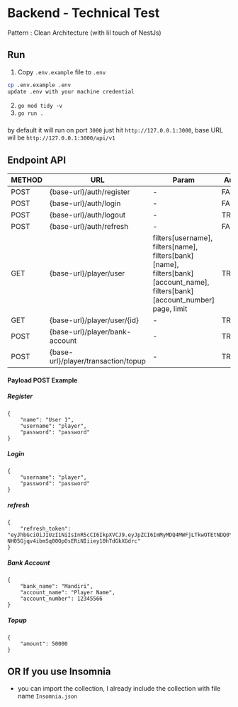 # Backend - Technical Test
Pattern :
Clean Architecture (with lil touch of NestJs)

## Run
1. Copy `.env.example` file to `.env`
```bash
cp .env.example .env
update .env with your machine credential
```
2. `go mod tidy -v`
3. `go run .`

###
by default it will run on port `3000` just hit `http://127.0.0.1:3000`, base URL wil be `http://127.0.0.1:3000/api/v1`


## Endpoint API
| METHOD             | URL                                                                | Param | Auth |
| ----------------- | ------------------------------------------------------------------ | --------- | --------- |
| POST | {base-url}/auth/register | - | FALSE |
| POST | {base-url}/auth/login | - | FALSE |
| POST | {base-url}/auth/logout | - | TRUE |
| POST | {base-url}/auth/refresh | - | FALSE |
| GET | {base-url}/player/user | filters[username], filters[name], filters[bank][name], filters[bank][account_name], filters[bank][account_number] page, limit  | TRUE |
| GET| {base-url}/player/user/{id} | - | TRUE |
| POST| {base-url}/player/bank-account | - | TRUE |
| POST| {base-url}/player/transaction/topup | - | TRUE |


#### Payload POST Example
##### Register
```
{
    "name": "User 1",
    "username": "player",
    "password": "password"
}

```
##### Login
```
{
    "username": "player",
    "password": "password"
}

```
##### refresh
```
{
	"refresh_token": "eyJhbGciOiJIUzI1NiIsInR5cCI6IkpXVCJ9.eyJpZCI6ImMyMDQ4MWFjLTkwOTEtNDQ0Yi1iNzY5LWY1OWQzMzdlZTAwOCIsInVzZXJuYW1lIjoidCIsImlzc3VlZF9hdCI6IjIwMjMtMDgtMDlUMjA6MzM6MDQuNzg0OTIzKzA3OjAwIiwiZXhwaXJlZF9hdCI6IjIwMjQtMDItMDhUMDg6MzM6MDQuNzg0OTIzKzA3OjAwIn0.z-NH05Gjqv4ibmSq00OpOsERiNIiiey10hTdGkXGdrc"
}

```

##### Bank Account
```
{
    "bank_name": "Mandiri",
    "account_name": "Player Name",
    "account_number": 12345566
}

```
##### Topup
```
{
    "amount": 50000
}

```


## OR If you use Insomnia 
- you can import the collection, I already include the collection with file name `Insomnia.json`